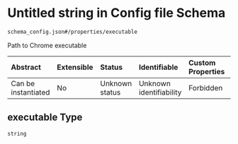 # Untitled string in Config file Schema

```txt
schema_config.json#/properties/executable
```

Path to Chrome executable

| Abstract            | Extensible | Status         | Identifiable            | Custom Properties | Additional Properties | Access Restrictions | Defined In                                                                        |
| :------------------ | :--------- | :------------- | :---------------------- | :---------------- | :-------------------- | :------------------ | :-------------------------------------------------------------------------------- |
| Can be instantiated | No         | Unknown status | Unknown identifiability | Forbidden         | Allowed               | none                | [schema\_config.json\*](../lib/schemas/schema_config.json "open original schema") |

## executable Type

`string`
